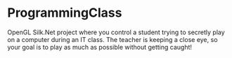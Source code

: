 # ProgrammingClass
OpenGL Silk.Net project where you control a student trying to secretly play on a computer during an IT class. The teacher is keeping a close eye, so your goal is to play as much as possible without getting caught!
